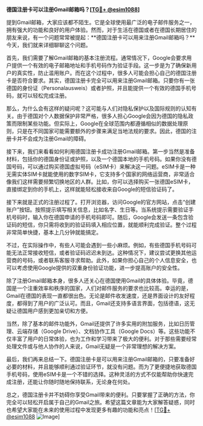 **德国注册卡可以注册Gmail邮箱吗？[[TG💪+ @esim1088](https://t.me/s/esim1088)]**

提到Gmail邮箱，大家应该都不陌生。它是全球使用最广泛的电子邮件服务之一，拥有强大的功能和良好的用户体验。然而，对于生活在德国或者在德国长期居住的朋友来说，有一个问题常常被提起：**德国注册卡可以用来注册Gmail邮箱吗？**今天，我们就来详细聊聊这个问题。

首先，我们需要了解Gmail邮箱的基本注册流程。通常情况下，Google会要求用户提供一个有效的电子邮箱地址和手机号码作为验证手段。这一步是为了确保新用户的真实性，防止滥用账户。而在这个过程中，很多人可能会担心自己的德国注册卡是否符合要求。其实，德国注册卡完全可以用来注册Gmail邮箱。只要你有一张德国的身份证（Personalausweis）或者护照，并且能提供一个有效的德国手机号码，就可以轻松完成注册。

那么，为什么会有这样的疑问呢？这可能与人们对隐私保护以及国际规则的认知有关。由于德国对个人数据保护非常严格，很多人担心Google会因为德国的隐私政策而限制某些功能。但实际上，Google在全球范围内都遵循相似的数据处理原则，只是在不同国家可能需要额外的步骤来满足当地法规的要求。因此，德国的注册卡并不会成为注册Gmail的障碍。

接下来，我们来看看如何利用德国注册卡成功注册Gmail邮箱。第一步当然是准备材料，包括你的德国身份证或护照，以及一个德国本地的手机号码。如果你没有德国号码，可以通过购买德国虚拟号码（eSIM卡）来解决这一问题。eSIM卡是一种无需实体SIM卡就能使用的数字SIM卡，它支持多个国家的网络运营商，非常适合像我们这样需要频繁切换地区的人群。比如，你可以选择购买一张德国eSIM卡，直接绑定到你的手机上，这样就能轻松接收来自Google的短信验证码了。

接下来就是正式的注册过程了。打开浏览器，访问Google的官方网站，点击“创建账户”按钮。按照提示填写相关信息，比如名字、生日等。当系统提示需要验证手机号码时，输入你在德国申请的手机号码即可。随后，Google会发送一条包含验证码的短信，你只需将收到的验证码填入相应位置，就能顺利完成验证。整个过程非常简单快捷，基本上几分钟就能搞定。

不过，在实际操作中，有些人可能会遇到一些小麻烦。例如，有些德国手机号码可能无法正常接收短信，或者验证码迟迟未到达。这种情况下，建议尝试更换其他运营商的号码，或者联系客服寻求帮助。此外，如果你担心自己的个人信息安全，也可以考虑使用Google提供的双重身份验证功能，进一步提高账户的安全性。

除了注册Gmail邮箱本身，很多人还关心在德国使用Gmail的具体体验。毕竟，德国是一个注重效率和秩序的国家，人们对邮件服务的要求也比较高。幸运的是，Gmail在德国的表现一直都很出色。无论是邮件收发速度，还是界面设计的友好程度，都得到了用户的广泛认可。而且，Gmail还支持多语言界面，包括德语，这无疑让德国用户感到更加亲切和方便。

当然，除了基本的邮件功能外，Gmail还提供了许多实用的附加服务，比如日历管理、云端存储（Google Drive）、文档协作工具（Google Docs）等。这些功能不仅丰富了用户的日常体验，也为工作和学习带来了极大的便利。对于那些需要经常处理文件或与他人协作的人来说，Gmail无疑是一个非常理想的解决方案。

最后，我们再来总结一下。德国注册卡是可以用来注册Gmail邮箱的，只要准备好必要的材料，并且能够顺利通过验证环节，就没有问题。而为了更便捷地获取德国手机号码，使用eSIM卡是一个不错的选择。这种灵活的方式不仅能帮助你快速完成注册，还能让你随时随地保持联系，无论身在何处。

总之，德国注册卡并不妨碍你享受Gmail带来的便利。只要掌握了正确的方法，你完全可以轻松开启属于自己的Gmail之旅。希望这篇文章能为大家解答疑惑，同时也希望大家能在未来的使用过程中发现更多有趣的功能和亮点！[[TG💪+ @esim1088](https://t.me/s/esim1088) ![Image](https://i.postimg.cc/4NQfJmqS/Snipaste-2025-05-13-00-14-12.png)]